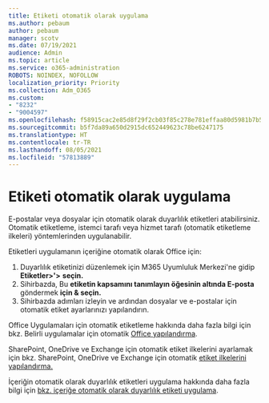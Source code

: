 ```yaml
---
title: Etiketi otomatik olarak uygulama
ms.author: pebaum
author: pebaum
manager: scotv
ms.date: 07/19/2021
audience: Admin
ms.topic: article
ms.service: o365-administration
ROBOTS: NOINDEX, NOFOLLOW
localization_priority: Priority
ms.collection: Adm_O365
ms.custom:
- "8232"
- "9004597"
ms.openlocfilehash: f58915cac2e85d8f29f2cb03f85c278e781effaa80d5981b7b5b68170094fc9d
ms.sourcegitcommit: b5f7da89a650d2915dc652449623c78be6247175
ms.translationtype: HT
ms.contentlocale: tr-TR
ms.lasthandoff: 08/05/2021
ms.locfileid: "57813889"
---
```

# <a name="auto-apply-labeling"></a>Etiketi otomatik olarak uygulama

E-postalar veya dosyalar için otomatik olarak duyarlılık etiketleri atabilirsiniz. Otomatik etiketleme, istemci tarafı veya hizmet tarafı (otomatik etiketleme ilkeleri) yöntemlerinden uygulanabilir.

Etiketleri uygulamanın içeriğine otomatik olarak Office için: 

1. Duyarlılık etiketinizi düzenlemek için M365 Uyumluluk Merkezi'ne gidip **Etiketler>'>** **seçin.** 
1. Sihirbazda, Bu **etiketin kapsamını tanımlayın öğesinin altında E-posta** göndermek **için & seçin.** 
1. Sihirbazda adımları izleyin ve ardından dosyalar ve e-postalar için otomatik etiket ayarlarınızı yapılandırın. 

Office Uygulamaları için otomatik etiketleme hakkında daha fazla bilgi için bkz. Belirli uygulamalar için otomatik [Office yapılandırma](/microsoft-365/compliance/apply-sensitivity-label-automatically#how-to-configure-auto-labeling-for-office-apps).

SharePoint, OneDrive ve Exchange için otomatik etiket ilkelerini ayarlamak için bkz. SharePoint, OneDrive ve Exchange için otomatik [etiket ilkelerini yapılandırma.](https://go.microsoft.com/fwlink/?linkid=2148841)

İçeriğin otomatik olarak duyarlılık etiketleri uygulama hakkında daha fazla bilgi için [bkz. içeriğe otomatik olarak duyarlılık etiketi uygulama](/microsoft-365/compliance/apply-sensitivity-label-automatically).